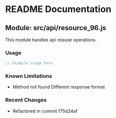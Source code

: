# README Documentation

## Module: src/api/resource_96.js

This module handles api misuse operations.

### Usage

```javascript
// Example usage here
```

### Known Limitations

- Method not found Different response format

### Recent Changes

- Refactored in commit f75d24af
